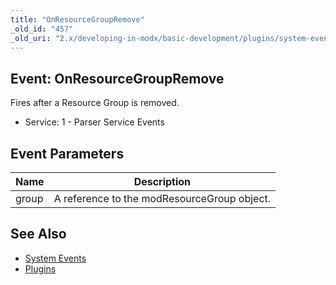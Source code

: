 ```yaml
---
title: "OnResourceGroupRemove"
_old_id: "457"
_old_uri: "2.x/developing-in-modx/basic-development/plugins/system-events/onresourcegroupremove"
---
```


## Event: OnResourceGroupRemove

Fires after a Resource Group is removed.

- Service: 1 - Parser Service Events

## Event Parameters

| Name  | Description                                 |
| ----- | ------------------------------------------- |
| group | A reference to the modResourceGroup object. |

## See Also

- [System Events](extending-modx/plugins/system-events "System Events")
- [Plugins](extending-modx/plugins "Plugins")
